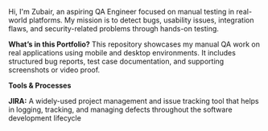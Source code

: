 Hi, I'm Zubair, an aspiring QA Engineer focused on manual testing in real-world platforms.
My mission is to detect bugs, usability issues, integration flaws, and security-related problems through hands-on testing.

**What’s in this Portfolio?**
This repository showcases my manual QA work on real applications using mobile and desktop environments.
It includes structured bug reports, test case documentation, and supporting screenshots or video proof.

**Tools & Processes**

**JIRA:**
 A widely-used project management and issue tracking tool that helps in logging, tracking, and managing defects throughout the software development lifecycle





